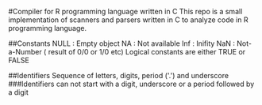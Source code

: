 #Compiler for R programming language written in C
This repo is a small implementation of scanners and parsers written in C to analyze code in R programming language.

##Constants
NULL : Empty object
NA : Not available
Inf : Inifity
NaN : Not-a-Number ( result of 0/0 or 1/0 etc)
Logical constants are either TRUE or FALSE

##Identifiers
Sequence of letters, digits, period ('.') and underscore
###Identifiers can not start with a digit, underscore or a period followed by a digit